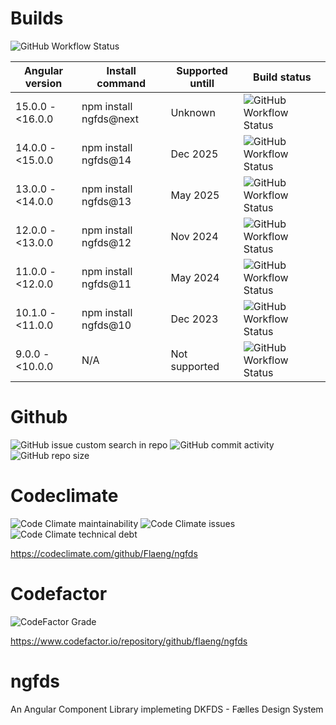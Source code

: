 # Builds

![GitHub Workflow Status](https://img.shields.io/github/workflow/status/Flaeng/ngfds/Build%20source%20code?style=for-the-badge&label=Development%20source%20code%20builds%20and%20E2E%20testing)

| Angular version    | Install command          | Supported untill | Build status |
| ------------------ | ------------------------ | ---------------- | ------------ |
| 15.0.0 - <16.0.0   | npm install ngfds@next   | Unknown          | ![GitHub Workflow Status](https://img.shields.io/github/workflow/status/Flaeng/ngfds/Build%20targeting%20Angular%20v15?label=%20&style=for-the-badge) |
| 14.0.0 - <15.0.0   | npm install ngfds@14     | Dec 2025         | ![GitHub Workflow Status](https://img.shields.io/github/workflow/status/Flaeng/ngfds/Build%20targeting%20Angular%20v14?label=%20&style=for-the-badge) |
| 13.0.0 - <14.0.0   | npm install ngfds@13     | May 2025         | ![GitHub Workflow Status](https://img.shields.io/github/workflow/status/Flaeng/ngfds/Build%20targeting%20Angular%20v13?label=%20&style=for-the-badge) |
| 12.0.0 - <13.0.0   | npm install ngfds@12     | Nov 2024         | ![GitHub Workflow Status](https://img.shields.io/github/workflow/status/Flaeng/ngfds/Build%20targeting%20Angular%20v12?label=%20&style=for-the-badge) |
| 11.0.0 - <12.0.0   | npm install ngfds@11     | May 2024         | ![GitHub Workflow Status](https://img.shields.io/github/workflow/status/Flaeng/ngfds/Build%20targeting%20Angular%20v11?label=%20&style=for-the-badge) |
| 10.1.0 - <11.0.0   | npm install ngfds@10     | Dec 2023         | ![GitHub Workflow Status](https://img.shields.io/github/workflow/status/Flaeng/ngfds/Build%20targeting%20Angular%20v10?label=%20&style=for-the-badge) |
| 9.0.0 - <10.0.0    | N/A                      | Not supported    | ![GitHub Workflow Status](https://img.shields.io/github/workflow/status/Flaeng/ngfds/Build%20targeting%20Angular%20v9?label=%20&style=for-the-badge) |

# Github

![GitHub issue custom search in repo](https://img.shields.io/github/issues-search/Flaeng/ngfds?label=KNOWN%20BUGS&query=label%3Abug&style=for-the-badge)
![GitHub commit activity](https://img.shields.io/github/commit-activity/m/flaeng/ngfds?style=for-the-badge)
![GitHub repo size](https://img.shields.io/github/repo-size/flaeng/ngfds?style=for-the-badge)

# Codeclimate

![Code Climate maintainability](https://img.shields.io/codeclimate/maintainability/Flaeng/ngfds?style=for-the-badge)
![Code Climate issues](https://img.shields.io/codeclimate/issues/Flaeng/ngfds?label=Maintainability%20Issues&style=for-the-badge)
![Code Climate technical debt](https://img.shields.io/codeclimate/tech-debt/Flaeng/ngfds?style=for-the-badge)

https://codeclimate.com/github/Flaeng/ngfds

# Codefactor

![CodeFactor Grade](https://img.shields.io/codefactor/grade/github/flaeng/ngfds?style=for-the-badge)

https://www.codefactor.io/repository/github/flaeng/ngfds

# ngfds
An Angular Component Library implemeting DKFDS - Fælles Design System
